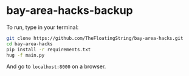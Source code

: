 # bay-area-hacks-backup

To run, type in your terminal:

```bash
git clone https://github.com/TheFloatingString/bay-area-hacks.git
cd bay-area-hacks
pip install -r requirements.txt
hug -f main.py
```

And go to `localhost:8000` on a browser.
